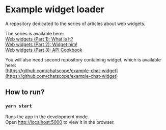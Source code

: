 # Example widget loader

A repository dedicated to the series of articles about web widgets.

The series is available here:  
[Web widgets (Part 1): What is it?](https://chatscope.io/blog/web-widgets-part-1-what-is-it/)  
[Web widgets (Part 2): Widget him!](https://chatscope.io/blog/web-widgets-part-2-widget-him/)  
[Web widgets (Part 3): API Cookbook](https://chatscope.io/blog/web-widgets-part-3-api-cookbook/)  

You will also need second repository containing widget, which is available here:  
[https://github.com/chatscope/example-chat-widget](https://github.com/chatscope/example-chat-widget)  

## How to run?
### `yarn start`

Runs the app in the development mode.  
Open [http://localhost:5000](http://localhost:5000) to view it in the browser.
